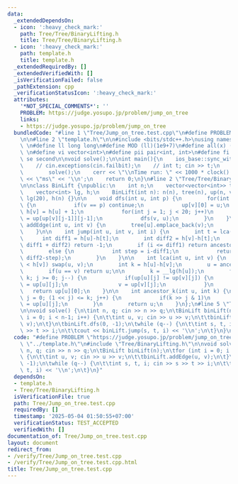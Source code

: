 ```yaml
---
data:
  _extendedDependsOn:
  - icon: ':heavy_check_mark:'
    path: Tree/Tree/BinaryLifting.h
    title: Tree/Tree/BinaryLifting.h
  - icon: ':heavy_check_mark:'
    path: template.h
    title: template.h
  _extendedRequiredBy: []
  _extendedVerifiedWith: []
  _isVerificationFailed: false
  _pathExtension: cpp
  _verificationStatusIcon: ':heavy_check_mark:'
  attributes:
    '*NOT_SPECIAL_COMMENTS*': ''
    PROBLEM: https://judge.yosupo.jp/problem/jump_on_tree
    links:
    - https://judge.yosupo.jp/problem/jump_on_tree
  bundledCode: "#line 1 \"Tree/Jump_on_tree.test.cpp\"\n#define PROBLEM \"https://judge.yosupo.jp/problem/jump_on_tree\"\
    \n\n#line 2 \"template.h\"\n\n#include <bits/stdc++.h>\nusing namespace std;\n\
    \ \n#define ll long long\n#define MOD (ll)(1e9+7)\n#define all(x) (x).begin(),(x).end()\n\
    \ \n#define vi vector<int>\n#define pii pair<int, int>\n#define fi first\n#define\
    \ se second\n\nvoid solve();\n\nint main(){\n    ios_base::sync_with_stdio(false);cin.tie(NULL);\n\
    \    // cin.exceptions(cin.failbit);\n    // int t; cin >> t;\n    // while(t--)\n\
    \        solve();\n    cerr << \"\\nTime run: \" << 1000 * clock() / CLOCKS_PER_SEC\
    \ << \"ms\" << '\\n';\n    return 0;\n}\n#line 2 \"Tree/Tree/BinaryLifting.h\"\
    \n\nclass BinLift {\npublic:\n    int n;\n    vector<vector<int>> tree, up;\n\
    \    vector<int> lg, h;\n    BinLift(int n): n(n), tree(n), up(n, vector<int>(20)),\
    \ lg(20), h(n) {}\n\n    void dfs(int u, int p) {\n        for(int v : tree[u])\
    \ {\n            if(v == p) continue;\n            up[v][0] = u;\n           \
    \ h[v] = h[u] + 1;\n            for(int j = 1; j < 20; j++)\n                up[v][j]\
    \ = up[up[v][j-1]][j-1];\n            dfs(v, u);\n        }\n    }\n\n    void\
    \ addEdge(int u, int v) {\n        tree[u].emplace_back(v);\n        tree[v].emplace_back(u);\n\
    \    }\n\n    int jump(int u, int v, int i) {\n        int t = lca(u, v);\n  \
    \      int diff1 = h[u]-h[t];\n        int diff2 = h[v]-h[t];\n        if (i >\
    \ diff1 + diff2) return -1;\n        if (i <= diff1) return ancestor_k(u, i);\n\
    \        else {\n            int step = i-diff1;\n            return ancestor_k(v,\
    \ diff2-step);\n        }\n    }\n\n    int lca(int u, int v) {\n        if(h[u]\
    \ < h[v]) swap(u, v);\n        int k = h[u]-h[v];\n        u = ancestor_k(u, k);\n\
    \        if(u == v) return u;\n\n        k = __lg(h[u]);\n        for(int j =\
    \ k; j >= 0; j--) {\n            if(up[u][j] != up[v][j]) {\n                u\
    \ = up[u][j];\n                v = up[v][j];\n            }\n        }\n     \
    \   return up[u][0];\n    }\n\n    int ancestor_k(int u, int k) {\n        for(int\
    \ j = 0; (1 << j) <= k; j++) {\n            if(k >> j & 1)\n                u\
    \ = up[u][j];\n        }\n        return u;\n    }\n};\n#line 5 \"Tree/Jump_on_tree.test.cpp\"\
    \n\nvoid solve() {\n\tint n, q; cin >> n >> q;\n\tBinLift binLift(n);\n\tfor (int\
    \ i = 0; i < n-1; i++) {\n\t\tint u, v; cin >> u >> v;\n\t\tbinLift.addEdge(u,\
    \ v);\n\t}\n\tbinLift.dfs(0, -1);\n\twhile (q--) {\n\t\tint s, t, i; cin >> s\
    \ >> t >> i;\n\t\tcout << binLift.jump(s, t, i) << '\\n';\n\t}\n}\n"
  code: "#define PROBLEM \"https://judge.yosupo.jp/problem/jump_on_tree\"\n\n#include\
    \ \"../template.h\"\n#include \"Tree/BinaryLifting.h\"\n\nvoid solve() {\n\tint\
    \ n, q; cin >> n >> q;\n\tBinLift binLift(n);\n\tfor (int i = 0; i < n-1; i++)\
    \ {\n\t\tint u, v; cin >> u >> v;\n\t\tbinLift.addEdge(u, v);\n\t}\n\tbinLift.dfs(0,\
    \ -1);\n\twhile (q--) {\n\t\tint s, t, i; cin >> s >> t >> i;\n\t\tcout << binLift.jump(s,\
    \ t, i) << '\\n';\n\t}\n}"
  dependsOn:
  - template.h
  - Tree/Tree/BinaryLifting.h
  isVerificationFile: true
  path: Tree/Jump_on_tree.test.cpp
  requiredBy: []
  timestamp: '2025-05-04 01:50:55+07:00'
  verificationStatus: TEST_ACCEPTED
  verifiedWith: []
documentation_of: Tree/Jump_on_tree.test.cpp
layout: document
redirect_from:
- /verify/Tree/Jump_on_tree.test.cpp
- /verify/Tree/Jump_on_tree.test.cpp.html
title: Tree/Jump_on_tree.test.cpp
---
```

